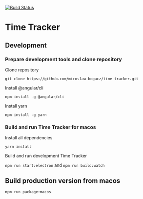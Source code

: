[![Build Status](https://travis-ci.org/miroslaw-bogacz/time-tracker.svg?branch=development%2Ftravis-ci)](https://travis-ci.org/miroslaw-bogacz/time-tracker)

# Time Tracker

## Development

### Prepare development tools and clone repository
Clone repository

`git clone https://github.com/miroslaw-bogacz/time-tracker.git`

Install @angular/cli 

`npm install -g @angular/cli`

Install yarn 

`npm install -g yarn`
    
### Build and run Time Tracker for macos
Install all dependencies 

`yarn install`

Build and run development Time Tracker

`npm run start:electron` and `npm run build:watch`
    
## Build production version from macos
`npm run package:macos`
    

   
